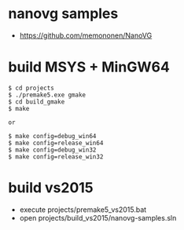 # nanovg samples

* https://github.com/memononen/NanoVG

# build MSYS + MinGW64

```
$ cd projects
$ ./premake5.exe gmake
$ cd build_gmake
$ make

or 

$ make config=debug_win64
$ make config=release_win64
$ make config=debug_win32
$ make config=release_win32
```

# build vs2015

* execute projects/premake5_vs2015.bat
* open projects/build_vs2015/nanovg-samples.sln

